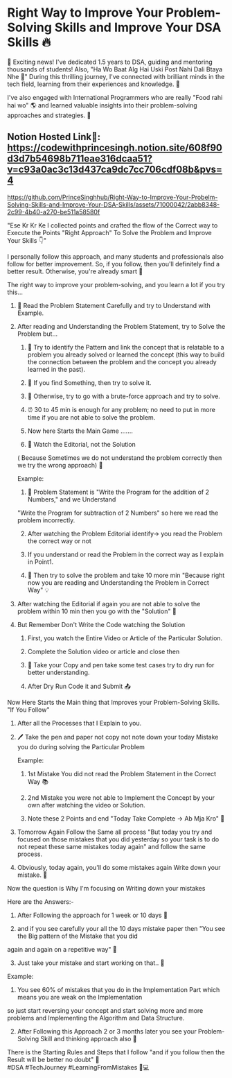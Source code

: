 # Right Way to Improve Your Problem-Solving Skills and Improve Your DSA Skills 🔥


🚀 Exciting news! I've dedicated 1.5 years to DSA, guiding and mentoring thousands of students! Also, "Ha Wo Baat Alg Hai Uski Post Nahi Dali Btaya Nhe 👀" During this thrilling journey, I've connected with brilliant minds in the tech field, learning from their experiences and knowledge. 🌟

I've also engaged with International Programmers who are really "Food rahi hai wo" 🌎 and learned valuable insights into their problem-solving approaches and strategies. 🚀

## Notion Hosted Link🔗: https://codewithprincesingh.notion.site/608f90d3d7b54698b711eae316dcaa51?v=c93a0ac3c13d437ca9dc7cc706cdf08b&pvs=4

https://github.com/PrinceSinghhub/Right-Way-to-Improve-Your-Probelm-Solving-Skills-and-Improve-Your-DSA-Skills/assets/71000042/2abb8348-2c99-4b40-a270-be511a58580f


"Ese Kr Kr Ke I collected points and crafted the flow of the Correct way to Execute the Points "Right Approach" To Solve the Problem and Improve Your Skills 👇"

I personally follow this approach, and many students and professionals also follow for better improvement. So, if you follow, then you'll definitely find a better result. Otherwise, you're already smart 👀

The right way to improve your problem-solving, and you learn a lot if you try this...

1. 📖 Read the Problem Statement Carefully and try to Understand with Example.

2. After reading and Understanding the Problem Statement, try to Solve the Problem but...

	1. 🔄 Try to identify the Pattern and link the concept that is relatable to a problem you already solved or learned the concept (this way to build the connection between the problem and the concept you already learned in the past).

    2. 🧠 If you find Something, then try to solve it.

    3. 🚀 Otherwise, try to go with a brute-force approach and try to solve.

    4. ⏰ 30 to 45 min is enough for any problem; no need to put in more time if you are not able to solve the problem.

    5. Now here Starts the Main Game .......

	6. 🎥 Watch the Editorial, not the Solution

	( Because Sometimes we do not understand the problem correctly then we try the wrong approach) 🤔

    Example:

    1. 📝 Problem Statement is "Write the Program for the addition of 2 Numbers," and we Understand 

      "Write the Program for subtraction of 2 Numbers" so here we read the problem incorrectly.

    2. After watching the Problem Editorial identify-> you read the Problem the correct way or not

    3. If you understand or read the Problem in the correct way as I explain in Point1.

    4. 🤔 Then try to solve the problem and take 10 more min "Because right now you are reading and Understanding the Problem in Correct Way" 💡

3. After watching the Editorial if again you are not able to solve the problem within 10 min then you go with the "Solution" 🚨

4. But Remember Don't Write the Code watching the Solution 

	1. First, you watch the Entire Video or Article of the Particular Solution.

	2. Complete the Solution video or article and close then 

    3. 📝 Take your Copy and pen take some test cases try to dry run for better understanding.

	4. After Dry Run Code it and Submit 📤

Now Here Starts the Main thing that Improves your Problem-Solving Skills. "If You Follow"

1. After all the Processes that I Explain to you.

2. 🖊️ Take the pen and paper not copy not note down your today Mistake you do during solving the Particular Problem

	Example:

	1. 1st Mistake You did not read the Problem Statement in the Correct Way 📚

	2. 2nd Mistake you were not able to Implement the Concept by your own after watching the video or Solution.

	3. Note these 2 Points and end "Today Take Complete -> Ab Mja Kro" 🎉

3. Tomorrow Again Follow the Same all process "But today you try and focused on those mistakes that you did yesterday so your task is to do not repeat these same mistakes today again" and follow the same process.

4. Obviously, today again, you'll do some mistakes again Write down your mistake. 📝

Now the question is Why I'm focusing on Writing down your mistakes

Here are the Answers:-

1. After Following the approach for 1 week or 10 days 📅

2. and if you see carefully your all the 10 days mistake paper then "You see the Big pattern of the Mistake that you did

again and again on a repetitive way" 🔄

3. Just take your mistake and start working on that.. 💪

Example:

1. You see 60% of mistakes that you do in the Implementation Part which means you are weak on the Implementation 

so just start reversing your concept and start solving more and more problems and Implementing the Algorithm and Data Structure.

2. After Following this Approach 2 or 3 months later you see your Problem-Solving Skill and thinking approach also 🌟

There is the Starting Rules and Steps that I follow "and if you follow then the Result will be better no doubt" 🌟 <br>
#DSA #TechJourney #LearningFromMistakes 🧠💻
